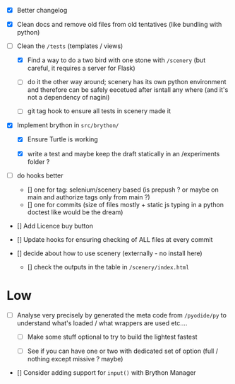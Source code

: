 
- [x] Better changelog

- [x] Clean docs and remove old files from old tentatives (like bundling with python)

- [ ] Clean the `/tests`  (templates / views)
    - [x] Find a way to do a two bird with one stone with `/scenery` (but careful, it requires a server for Flask)
    - [ ] do it the other way around; scenery has its own python environment and therefore can be safely eecetued after isntall any where (and it's not a dependency of nagini) 

    - [ ] git tag hook to ensure all tests in scenery made it

- [x] Implement brython in `src/brython/`
    - [x] Ensure Turtle is working
    - [x] write a test and maybe keep the draft statically in an /experiments folder ? 



- [ ] do hooks  better 
    - [] one for tag: selenium/scenery based (is prepush ? or maybe on main and authorize tags only from main ?)
    - [] one for commits (size of files mostly + static js typing in a python doctest like would be the dream)



- [] Add Licence buy button

- [] Update hooks for ensuring checking of ALL files at every commit

- [] decide about how to use scenery (externally - no install here) 
    - [] check the outputs in the table in `/scenery/index.html`




# Low

- [ ] Analyse very precisely by generated the meta code from `/pyodide/py` to understand what's loaded / what wrappers are used etc.... 
    - [ ] Make some stuff optional to try to build the lightest fastest 
    - [ ] See if you can have one or two with dedicated set of option (full / nothing except missive ? maybe)





- [] Consider adding support for `input()` with Brython Manager
